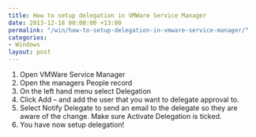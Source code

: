 ```yaml
---
title: How to setup delegation in VMWare Service Manager
date: 2013-12-18 00:00:00 +13:00
permalink: "/win/how-to-setup-delegation-in-vmware-service-manager/"
categories:
- Windows
layout: post
---
```


  1. Open VMWare Service Manager 
  2. Open the managers People record 
  3. On the left hand menu select Delegation 
  4. Click Add – and add the user that you want to delegate approval to. 
  5. Select Notify Delegate to send an email to the delegate so they are aware of the change. Make sure Activate Delegation is ticked. 
  6. You have now setup delegation! 
